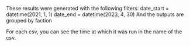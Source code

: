 These results were generated with the following filters:
date_start = datetime(2021, 1, 1)
date_end = datetime(2023, 4, 30)
And the outputs are grouped by faction

For each csv, you can see the time at which it was run in the name of the csv.
